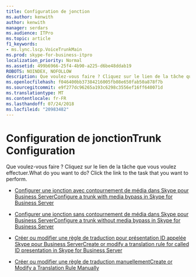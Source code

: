```yaml
---
title: Configuration de jonction
ms.author: kenwith
author: kenwith
manager: serdars
ms.audience: ITPro
ms.topic: article
f1_keywords:
- ms.lync.lscp.VoiceTrunkMain
ms.prod: skype-for-business-itpro
localization_priority: Normal
ms.assetid: 499b6966-25f4-4b90-a225-d6be48ddab19
ROBOTS: NOINDEX, NOFOLLOW
description: Que voulez-vous faire ? Cliquez sur le lien de la tâche que vous voulez effectuer.
ms.openlocfilehash: f046400bb37384216005fb08e650fab50a878f7b
ms.sourcegitcommit: e9f277dc96265a193c6298c3556ef16ff640071d
ms.translationtype: MT
ms.contentlocale: fr-FR
ms.lasthandoff: 07/24/2018
ms.locfileid: "20983482"
---
```

# <a name="trunk-configuration"></a><span data-ttu-id="dd60f-104">Configuration de jonction</span><span class="sxs-lookup"><span data-stu-id="dd60f-104">Trunk Configuration</span></span>
 
<span data-ttu-id="dd60f-p102">Que voulez-vous faire ? Cliquez sur le lien de la tâche que vous voulez effectuer.</span><span class="sxs-lookup"><span data-stu-id="dd60f-p102">What do you want to do? Click the link to the task that you want to perform.</span></span>
  
- [<span data-ttu-id="dd60f-107">Configurer une jonction avec contournement de média dans Skype pour Business Server</span><span class="sxs-lookup"><span data-stu-id="dd60f-107">Configure a trunk with media bypass in Skype for Business Server</span></span>](../../../deploy/deploy-enterprise-voice/configure-trunk-with-media-bypass.md)
    
- [<span data-ttu-id="dd60f-108">Configurer une jonction sans contournement de média dans Skype pour Business Server</span><span class="sxs-lookup"><span data-stu-id="dd60f-108">Configure a trunk without media bypass in Skype for Business Server</span></span>](../../../deploy/deploy-enterprise-voice/configure-trunk-without-media-bypass.md)
    
- [<span data-ttu-id="dd60f-109">Créer ou modifier une règle de traduction pour présentation ID appelée Skype pour Business Server</span><span class="sxs-lookup"><span data-stu-id="dd60f-109">Create or modify a translation rule for called ID presentation in Skype for Business Server</span></span>](../../../deploy/deploy-enterprise-voice/called-id-presentation-rules.md)
    
- [<span data-ttu-id="dd60f-110">Créer ou modifier une règle de traduction manuellement</span><span class="sxs-lookup"><span data-stu-id="dd60f-110">Create or Modify a Translation Rule Manually</span></span>](http://technet.microsoft.com/library/049d1db3-af58-48c5-be89-52e1d068a4bd.aspx)
    
 

